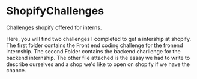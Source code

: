 # ShopifyChallenges
Challenges shopify offered for interns.


Here, you will find two challenges I completed to get a intership at shopify. The first folder contains the Front end coding challenge for the fronend internship. The second Folder contains the backend charllenge for the backend internship. The other file attached is the essay we had to write to describe ourselves and a shop we'd like to open on shopify if we have the chance.
